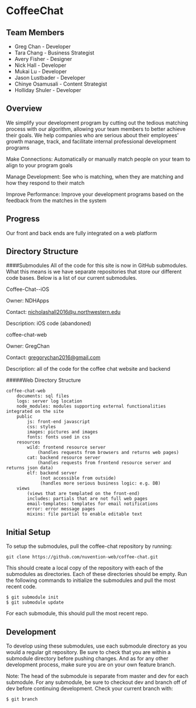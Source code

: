 CoffeeChat
===========

Team Members
----------
- Greg Chan - Developer
- Tara Chang - Business Strategist
- Avery Fisher - Designer
- Nick Hall - Developer
- Mukai Lu - Developer
- Jason Lustbader - Developer 
- Chinye Osamusali - Content Strategist
- Holliday Shuler - Developer

Overview
----------
We simplify your development program by cutting out the tedious matching process with our algorithm, allowing your team members to better achieve their goals. We help companies who are  serious about their employees’ growth manage, track, and facilitate internal professional development programs

Make Connections: Automatically or manually match people on your team to align  to your program goals

Manage Development: See who is matching, when they are  matching and how they respond to their match

Improve Performance: Improve your development programs based on the feedback from the matches in the system



Progress
----------
Our front and back ends are fully integrated on a web platform

Directory Structure
----------
####Submodules
All of the code for this site is now in GitHub submodules. What this means is we have separate repositories that store our different code bases. Below is a list of our current submodules.

Coffee-Chat--iOS

Owner: NDHApps

Contact: nicholashall2016@u.northwestern.edu 

Description: iOS code (abandoned)

coffee-chat-web

Owner: GregChan

Contact: gregorychan2016@gmail.com

Description: all of the code for the coffee chat website and backend

#####Web Directory Structure
```
coffee-chat-web
	documents: sql files
	logs: server log location
	node_modules: modules supporting external functionalities integrated on the site
	public
		js: front-end javascript
		css: styles
		images: pictures and images
		fonts: fonts used in css
	resources
		wild: frontend resource server	
			(handles requests from browsers and returns web pages)
		cat: backend resource server
			(handles requests from frontend resource server and returns json data)
		elf: backend server
			 (not accessible from outside)
			 (handles more serious business logic: e.g. DB)
	views
		(views that are templated on the front-end)
		includes: partials that are not full web pages
		email-templates: templates for email notifications
		error: error message pages
		mixins: file partial to enable editable text
```


Initial Setup
---------
To setup the submodules, pull the coffee-chat repository by running:

```
git clone https://github.com/nuvention-web/coffee-chat.git
```

This should create a local copy of the repository with each of the submodules as directories. Each of these directories should be empty. Run the following commands to initialize the submodules and pull the most recent code.

```
$ git submodule init
$ git submodule update
```

For each submodule, this should pull the most recent repo. 

Development
---------
To develop using these submodules, use each submodule directory as you would a regular git repository. Be sure to check that you are within a submodule directory before pushing changes. And as for any other development process, make sure you are on your own feature branch. 

Note:
The head of the submodule is separate from master and dev for each submodule. For any submodule, be sure to checkout dev and branch off of dev before continuing development. Check your current branch with:

```
$ git branch
```


